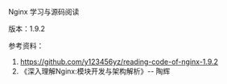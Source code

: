 Nginx 学习与源码阅读

版本：1.9.2
 
参考资料：
1. https://github.com/y123456yz/reading-code-of-nginx-1.9.2
2. 《深入理解Nginx:模块开发与架构解析》-- 陶辉

